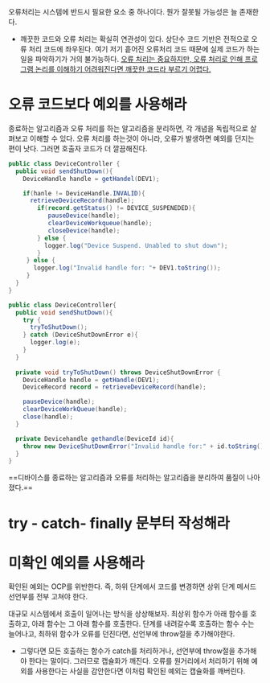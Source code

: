 오류처리는 시스템에 반드시 필요한 요소 중 하나이다. 뭔가 잘못될 가능성은 늘 존재한다.
- 깨끗한 코드와 오류 처리는 확실히 연관성이 있다.
상단수 코드 기반은 전적으로 오류 처리 코드에 좌우된다. 여기 저기 흩어진 오류처리 코드 때문에 실제 코드가 하는 일을 파악하기가 거의 불가능하다.
<u>오류 처리는 중요하지만, 오류 처리로 인해 프로그램 논리를 이해하기 어려워진다면 깨끗한 코드라 부르기 어렵다.</u>
# 오류 코드보다 예외를 사용해라
종료하는 알고리즘과 오류 처리를 하는 알고리즘을 분리하면, 각 개념을 독립적으로 살펴보고 이해할 수 있다.
오류 처리를 하는것이 아니라, 오류가 발생하면 예외를 던지는 편이 낫다. 그러면 호출자 코드가 더 깔끔해진다.
```java
public class DeviceController {
  public void sendShutDown(){
    DeviceHandle handle = getHandel(DEV1);

	if(hanle != DeviceHandle.INVALID){
	  retrieveDeviceRecord(handle);
	    if(record.getStatus() != DEVICE_SUSPENEDED){
	       pauseDevice(handle);
	       clearDeviceWorkqueue(handle);
	       closeDevice(handle);
	    } else {
	      logger.log("Device Suspend. Unabled to shut down");
	    }
	 } else {
	   logger.log("Invalid handle for: "+ DEV1.toString());
	 }
  }
}
```


```java
public class DeviceController{
  public void sendShutDown(){
    try {
      tryToShutDown();
    } catch (DeviceShutDownError e){
      logger.log(e);
    }
  }
  
  private void tryToShutDown() throws DeviceShutDownError {
    DeviceHandle handle = getHandle(DEV1);
    DeviceRecord record = retrieveDeviceRecord(handle);

	pauseDevice(handle);
	clearDeviceWorkQueue(handle);
	close(handle);
  }

  private Devicehandle gethandle(DeviceId id){
    throw new DeviceShutDownError("Invalid handle for:" + id.toString());
  }
}
```
==디바이스를 종료하는 알고리즘과 오류를 처리하는 알고리즘을 분리하여 품질이 나아졌다.==

# try - catch- finally 문부터 작성해라

# 미확인 예외를 사용해라
확인된 예외는 OCP를 위반한다. 즉, 하위 단계에서 코드를 변경하면 상위 단계 메서드 선언부를 전부 고쳐야 한다.

대규모 시스템에서 호출이 일어나는 방식을 상상해보자.
최상위 함수가 아래 함수를 호출하고, 아래 함수는 그 아래 함수를 호출한다. 단계를 내려갈수록 호출하는 함수 수는 늘어나고, 최하위 함수가 오류를 던진다면, 선언부에 throw절을 추가해야한다.
- 그렇다면 모든 호출하는 함수가 catch를 처리하거나, 선언부에 throw절을 추가해야 한다는 말이다.
그러므로 캡슐화가 깨진다. 오류를 원거리에서 처리하기 위해 예외를 사용한다는 사실을 감안한다면 이처럼 확인된 예외는 캡슐화를 깨버린다.


